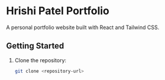 # Hrishi Patel Portfolio

A personal portfolio website built with React and Tailwind CSS.

## Getting Started

1. Clone the repository:
   ```bash
   git clone <repository-url>